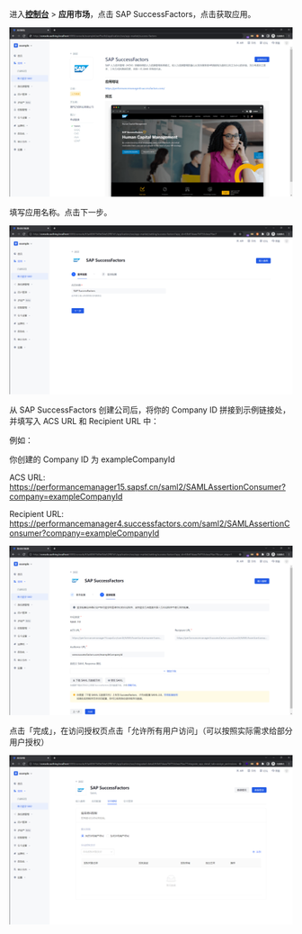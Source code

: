 <IntegrationDetailCard :title="`在 ${$localeConfig.brandName} 中创建应用`">

进入[**控制台**](https://console.authing.cn) > **应用市场**，点击 SAP SuccessFactors，点击获取应用。

<img src="../../images/integration/successfactors/1-1.png" class="md-img-padding" />

填写应用名称。点击下一步。

<img src="../../images/integration/successfactors/1-2.png" class="md-img-padding" />

从 SAP SuccessFactors 创建公司后，将你的 Company ID 拼接到示例链接处，并填写入 ACS URL 和 Recipient URL 中：

例如：

你创建的 Company ID 为 exampleCompanyId

ACS URL: https://performancemanager15.sapsf.cn/saml2/SAMLAssertionConsumer?company=exampleCompanyId

Recipient URL: https://performancemanager4.successfactors.com/saml2/SAMLAssertionConsumer?company=exampleCompanyId

<img src="../../images/integration/successfactors/1-3.png" class="md-img-padding" />

点击「完成」，在访问授权页点击「允许所有用户访问」（可以按照实际需求给部分用户授权）

<img src="../../images/integration/successfactors/1-4.png" class="md-img-padding" />

</IntegrationDetailCard>

